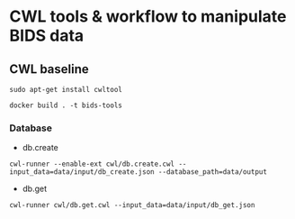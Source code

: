 # CWL tools & workflow to manipulate BIDS data


## CWL baseline

`sudo apt-get install cwltool`  

`docker build . -t bids-tools`  


### Database
- db.create 

```
cwl-runner --enable-ext cwl/db.create.cwl --input_data=data/input/db_create.json --database_path=data/output
```

- db.get 

```
cwl-runner cwl/db.get.cwl --input_data=data/input/db_get.json
```
